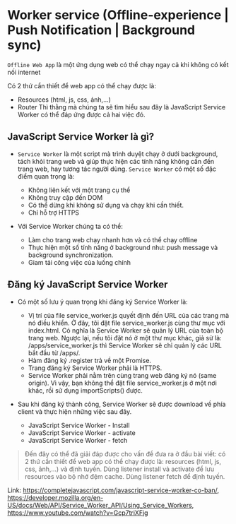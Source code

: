 # Worker service (Offline-experience | Push Notification | Background sync)

`Offline Web App` là một ứng dụng web có thể chạy ngay cả khi không có kết nối internet

Có 2 thứ cần thiết để web app có thể chạy được là: 
  + Resources (html, js, css, ảnh,...)
  + Router
Thì thằng mà chúng ta sẽ tìm hiểu sau đây là JavaScript Service Worker có thể đáp ứng được cả hai việc đó.

## JavaScript Service Worker là gì?

- `Service Worker` là một script mà trình duyệt chạy ở dưới background, tách khỏi trang web và giúp thực hiện các tính năng không cần đến trang web, hay tương tác người dùng. `Service Worker` có một số đặc điểm quan trọng là:

  + Không liên kết với một trang cụ thể
  + Không truy cập đến DOM
  + Có thể dừng khi không sử dụng và chạy khi cần thiết.
  + Chỉ hỗ trợ HTTPS

- Với Service Worker chúng ta có thể:

  + Làm cho trang web chạy nhanh hơn và có thể chạy offline
  + Thực hiện một số tính năng ở background như: push message và background synchronization.
  + Giam tải công việc của luồng chính

## Đăng ký JavaScript Service Worker

- Có một số lưu ý quan trọng khi đăng ký Service Worker là:

  + Vị trí của file service_worker.js quyết định đến URL của các trang mà nó điều khiển. Ở đây, tôi đặt file service_worker.js cùng thư mục với index.html. Có nghĩa là Service Worker sẽ quản lý URL của toàn bộ trang web. Ngược lại, nếu tôi đặt nó ở một thư mục khác, giả sử là: /apps/service_worker.js thì Service Worker sẽ chỉ quản lý các URL bắt đầu từ /apps/.
  + Hàm đăng ký .register trả về một Promise.
  + Trang đăng ký Service Worker phải là HTTPS.
  + Service Worker phải nằm trên cùng trang web đăng ký nó (same origin). Vì vậy, bạn không thể đặt file service_worker.js ở một nơi khác, rồi sử dụng importScripts() được.

- Sau khi đăng ký thành công, Service Worker sẽ được download về phía client và thực hiện những việc sau đây.

  + JavaScript Service Worker - Install
  + JavaScript Service Worker - activate
  + JavaScript Service Worker - fetch

> Đến đây có thể đã giải đáp được cho vấn đề đưa ra ở đầu bài viết: có 2 thứ cần thiết để web app có thể chạy được là: resources (html, js, css, ảnh,...) và định tuyến.
> Dùng listener install và activate để lưu resources vào bộ nhớ đệm cache.
>Dùng listener fetch để định tuyến.

Link: <https://completejavascript.com/javascript-service-worker-co-ban/>, <https://developer.mozilla.org/en-US/docs/Web/API/Service_Worker_API/Using_Service_Workers>, <https://www.youtube.com/watch?v=Gcp7triXFjg>